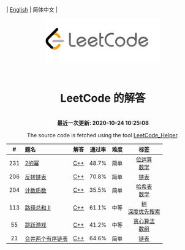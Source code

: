 
| [English](README_EN.md) | 简体中文 |

<p align="center"><img width="300" src="https://raw.githubusercontent.com/KivenCkl/LeetCode_Helper/master/imgs/leetcode-logo.png"></p>
<p align="center">
    <img src="https://img.shields.io/badge/用户-rubychen0611-blue.svg?" alt="">
    <img src="https://img.shields.io/badge/已解决-6/1839-blue.svg?" alt="">
    <img src="https://img.shields.io/badge/简单-4-green.svg?" alt="">
    <img src="https://img.shields.io/badge/中等-2-orange.svg?" alt="">
    <img src="https://img.shields.io/badge/困难-0-red.svg?" alt="">
</p>
<h1 align="center">LeetCode 的解答</h1>

<p align="center">
    <br>
    <b>最近一次更新: 2020-10-24 10:25:08</b>
    <br>
</p>
<!--请保留下面这行信息，让更多用户了解到这个小爬虫，衷心感谢您的支持-->
<p align="center">The source code is fetched using the tool <a href="https://github.com/KivenCkl/LeetCode_Helper">LeetCode_Helper</a>.</p>

| # | 题名 | 解答 | 通过率 | 难度 | 标签 |
|:--:|:-----|:---------:|:----:|:----:|:----:|
|231|[2的幂](Problemset/power-of-two/README.md)|[C++](Problemset/power-of-two/power-of-two.cpp)|48.7%|简单|[位运算](https://leetcode-cn.com/tag/bit-manipulation)<br>[数学](https://leetcode-cn.com/tag/math)|
|206|[反转链表](Problemset/reverse-linked-list/README.md)|[C++](Problemset/reverse-linked-list/reverse-linked-list.cpp)|70.8%|简单|[链表](https://leetcode-cn.com/tag/linked-list)|
|204|[计数质数](Problemset/count-primes/README.md)|[C++](Problemset/count-primes/count-primes.cpp)|35.5%|简单|[哈希表](https://leetcode-cn.com/tag/hash-table)<br>[数学](https://leetcode-cn.com/tag/math)|
|113|[路径总和 II](Problemset/path-sum-ii/README.md)|[C++](Problemset/path-sum-ii/path-sum-ii.cpp)|61.1%|中等|[树](https://leetcode-cn.com/tag/tree)<br>[深度优先搜索](https://leetcode-cn.com/tag/depth-first-search)|
|55|[跳跃游戏](Problemset/jump-game/README.md)|[C++](Problemset/jump-game/jump-game.cpp)|41.2%|中等|[贪心算法](https://leetcode-cn.com/tag/greedy)<br>[数组](https://leetcode-cn.com/tag/array)|
|21|[合并两个有序链表](Problemset/merge-two-sorted-lists/README.md)|[C++](Problemset/merge-two-sorted-lists/merge-two-sorted-lists.cpp)|64.6%|简单|[链表](https://leetcode-cn.com/tag/linked-list)|
